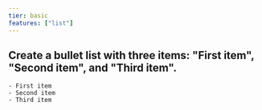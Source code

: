 ```yaml
---
tier: basic
features: ["list"]
---
```

Create a bullet list with three items: "First item", "Second item", and "Third item".
---
```typst
- First item
- Second item
- Third item
```
